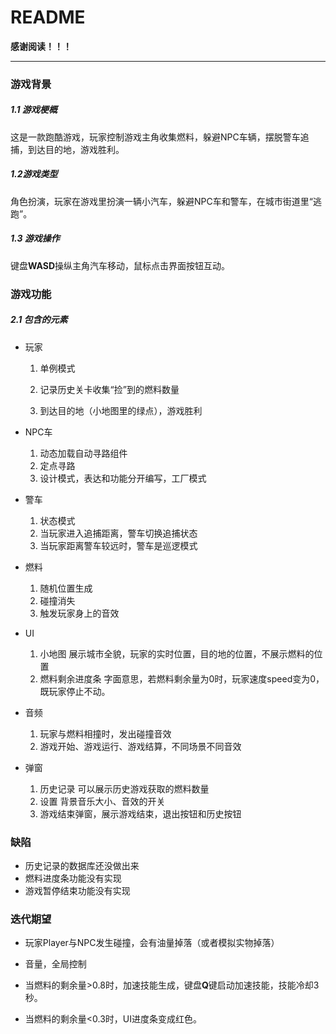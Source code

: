 # README

**感谢阅读！！！**

---

### 游戏背景

##### 1.1 游戏梗概

​		这是一款跑酷游戏，玩家控制游戏主角收集燃料，躲避NPC车辆，摆脱警车追捕，到达目的地，游戏胜利。

##### 1.2游戏类型

​		角色扮演，玩家在游戏里扮演一辆小汽车，躲避NPC车和警车，在城市街道里“逃跑”。

##### 1.3 游戏操作

​		键盘**WASD**操纵主角汽车移动，鼠标点击界面按钮互动。

### 游戏功能

##### 2.1 包含的元素

- 玩家

  1. 单例模式

  2. 记录历史关卡收集“捡”到的燃料数量
  3. 到达目的地（小地图里的绿点），游戏胜利

- NPC车
  1. 动态加载自动寻路组件
  2. 定点寻路
  3. 设计模式，表达和功能分开编写，工厂模式

- 警车
  1. 状态模式
  2. 当玩家进入追捕距离，警车切换追捕状态
  3. 当玩家距离警车较远时，警车是巡逻模式
- 燃料
  1. 随机位置生成
  2. 碰撞消失
  3. 触发玩家身上的音效

- UI
  1. 小地图 展示城市全貌，玩家的实时位置，目的地的位置，不展示燃料的位置
  2. 燃料剩余进度条 字面意思，若燃料剩余量为0时，玩家速度speed变为0，既玩家停止不动。
- 音频
  1. 玩家与燃料相撞时，发出碰撞音效
  2. 游戏开始、游戏运行、游戏结算，不同场景不同音效

- 弹窗
  1. 历史记录 可以展示历史游戏获取的燃料数量
  2. 设置 背景音乐大小、音效的开关
  3. 游戏结束弹窗，展示游戏结束，退出按钮和历史按钮

### 缺陷

- 历史记录的数据库还没做出来
- 燃料进度条功能没有实现
- 游戏暂停结束功能没有实现

### 迭代期望

- 玩家Player与NPC发生碰撞，会有油量掉落（或者模拟实物掉落）

- 音量，全局控制
- 当燃料的剩余量>0.8时，加速技能生成，键盘**Q**键启动加速技能，技能冷却3秒。
- 当燃料的剩余量<0.3时，UI进度条变成红色。